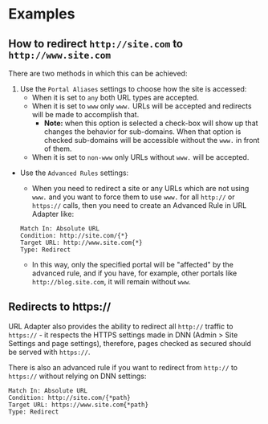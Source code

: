 # Examples

## How to redirect `http://site.com` to `http://www.site.com`

There are two methods in which this can be achieved:

1. Use the `Portal Aliases` settings to choose how the site is accessed:
    * When it is set to `any` both URL types are accepted.
    * When it is set to `www` only `www.` URLs will be accepted and redirects will be made to accomplish that.
        * **Note:** when this option is selected a check-box will show up that changes the behavior for sub-domains. When that option is checked sub-domains will be accessible without the `www.` in front of them.
    * When it is set to `non-www` only URLs without `www.` will be accepted.

* Use the `Advanced Rules` settings:
    * When you need to redirect a site or any URLs which are not using `www.` and you want to force them to use `www.` for all `http://` or `https://` calls, then you need to create an Advanced Rule in URL Adapter like:
    
    ```
    Match In: Absolute URL
    Condition: http://site.com/{*}
    Target URL: http://www.site.com{*}
    Type: Redirect
    ```
    * In this way, only the specified portal will be "affected" by the advanced rule, and if you have, for example, other portals like `http://blog.site.com`, it will remain without `www`.
    
## Redirects to https://

URL Adapter also provides the ability to redirect all `http://` traffic to `https://` - it respects the HTTPS settings made in DNN (Admin > Site Settings and page settings), therefore, pages checked as secured should be served with `https://`.

There is also an advanced rule if you want to redirect from `http://` to `https://` without relying on DNN settings:
```
Match In: Absolute URL
Condition: http://site.com/{*path}
Target URL: https://www.site.com{*path}
Type: Redirect
```
